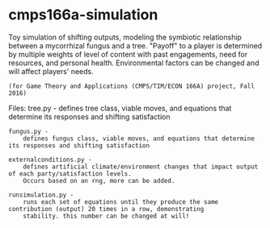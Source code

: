 # cmps166a-simulation
Toy simulation of shifting outputs, modeling the symbiotic relationship between a mycorrhizal fungus and a tree. "Payoff" to a player is determined by multiple weights of level of content with past engagements, need for resources, and personal health. Environmental factors can be changed and will affect players' needs.

    (for Game Theory and Applications (CMPS/TIM/ECON 166A) project, Fall 2016)

Files:
    tree.py -
        defines tree class, viable moves, and equations that determine its responses and shifting satisfaction
        
    fungus.py -
        defines fungus class, viable moves, and equations that determine its responses and shifting satisfaction
        
    externalconditions.py -
        defines artificial climate/environment changes that impact output of each party/satisfaction levels.
        Occurs based on an rng, more can be added.
        
    runsimulation.py -
        runs each set of equations until they produce the same contribution (output) 20 times in a row, demonstrating
        stability. this number can be changed at will!



